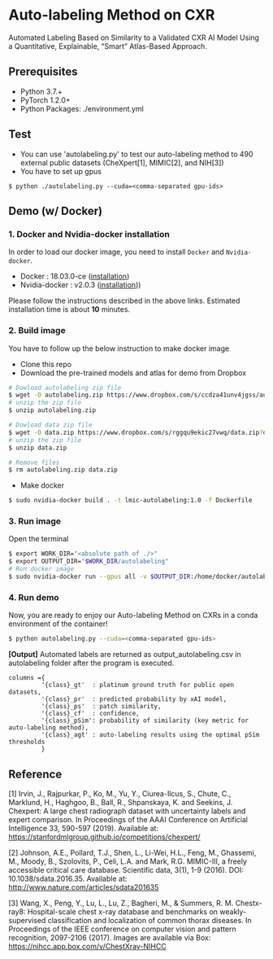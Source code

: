 # Auto-labeling Method on CXR

Automated Labeling Based on Similarity to a Validated CXR AI Model Using a Quantitative, Explainable, “Smart” Atlas-Based Approach.

## Prerequisites

- Python 3.7.+
- PyTorch 1.2.0+
- Python Packages: ./environment.yml


## Test

- You can use 'autolabeling.py' to test our auto-labeling method to 490 external public datasets (CheXpert[1], MIMIC[2], and NIH[3])
- You have to set up gpus

```
$ python ./autolabeling.py --cuda=<comma-separated gpu-ids> 
```

## Demo (w/ Docker)

### 1. Docker and Nvidia-docker installation
In order to load our docker image, you need to install `Docker` and `Nvidia-docker`.
- Docker : 18.03.0-ce ([installation](https://docs.docker.com/install/linux/docker-ce/ubuntu/#os-requirements))
- Nvidia-docker : v2.0.3 ([installation](https://github.com/NVIDIA/nvidia-docker/wiki/Installation-(version-2.0))))

Please follow the instructions described in the above links. Estimated installation time is about **10** minutes.

### 2. Build image
You have to follow up the below instruction to make docker image

- Clone this repo
- Download the pre-trained models and atlas for demo from Dropbox

```sh
# Dowload autolabeling zip file
$ wget -O autolabeling.zip https://www.dropbox.com/s/ccdza41unv4jgss/autolabeling.zip?dl=0
# unzip the zip file
$ unzip autolabeling.zip

# Dowload data zip file
$ wget -O data.zip https://www.dropbox.com/s/rggqu9ekic27vwq/data.zip?dl=0
# unzip the zip file
$ unzip data.zip

# Remove files
$ rm autolabeling.zip data.zip
```
- Make docker
```sh
$ sudo nvidia-docker build . -t lmic-autolabeling:1.0 -f Dockerfile
```

### 3. Run image
Open the terminal
```sh
$ export WORK_DIR="<absolute path of ./>"
$ export OUTPUT_DIR="$WORK_DIR/autolabeling"
# Run docker image
$ sudo nvidia-docker run --gpus all -v $OUTPUT_DIR:/home/docker/autolabeling --shm-size 8G --name autolabel -it lmic-autolabeling:1.0 /bin/bash

```

### 4. Run demo
Now, you are ready to enjoy our Auto-labeling Method on CXRs in a conda environment of the container!

```sh
$ python autolabeling.py --cuda=<comma-separated gpu-ids> 
```

**[Output]**
Automated labels are returned as output_autolabeling.csv in autolabeling folder after the program is executed.
```
columns ={
         '{class}_gt'  : platinum ground truth for public open datasets,
         '{class}_pr'  : predicted probability by xAI model,
         '{class}_ps'  : patch similarity,
         '{class}_cf'  : confidence,
         '{class}_pSim': probability of similarity (key metric for auto-labeling method),
         '{class}_agt' : auto-labeling results using the optimal pSim thresholds 
         }
```

## Reference
[1] Irvin, J., Rajpurkar, P., Ko, M., Yu, Y., Ciurea-Ilcus, S., Chute, C., Marklund, H., Haghgoo, B., Ball, R., Shpanskaya, K. and Seekins, J. Chexpert: A large chest radiograph dataset with uncertainty labels and expert comparison. In Proceedings of the AAAI Conference on Artificial Intelligence 33, 590-597 (2019). Available at: https://stanfordmlgroup.github.io/competitions/chexpert/

[2] Johnson, A.E., Pollard, T.J., Shen, L., Li-Wei, H.L., Feng, M., Ghassemi, M., Moody, B., Szolovits, P., Celi, L.A. and Mark, R.G. MIMIC-III, a freely accessible critical care database. Scientific data, 3(1), 1-9 (2016). DOI: 10.1038/sdata.2016.35. Available at: http://www.nature.com/articles/sdata201635

[3] Wang, X., Peng, Y., Lu, L., Lu, Z., Bagheri, M., & Summers, R. M. Chestx-ray8: Hospital-scale chest x-ray database and benchmarks on weakly-supervised classification and localization of common thorax diseases. In Proceedings of the IEEE conference on computer vision and pattern recognition, 2097-2106 (2017). Images are available via Box: https://nihcc.app.box.com/v/ChestXray-NIHCC
